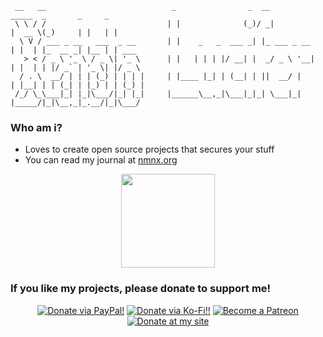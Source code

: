 ```text
 __   __                            _                _  __                _____  _       _     _
 \ \ / /                           | |              (_)/ _|              |  __ \(_)     | |   | |
  \ V / ___ _ __   ___  _ __       | |    _   _  ___ _| |_ ___ _ __      | |  | |_  __ _| |__ | | ___
   > < / _ \ '_ \ / _ \| '_ \      | |   | | | |/ __| |  _/ _ \ '__|     | |  | | |/ _` | '_ \| |/ _ \
  / . \  __/ | | | (_) | | | |     | |____ |_| | (__| | ||  __/ |        | |__| | | (_| | |_) | | (_) |
 /_/ \_\___|_| |_|\___/|_| |_|     |______\__,_|\___|_|_| \___|_|        |_____/|_|\__,_|_.__/|_|\___/

```
### Who am i?
* Loves to create open source projects that secures your stuff
* You can read my journal at [nmnx.org](https://nmnx.org)

<p align="center"><a href="#"><img src="https://github-readme-stats.vercel.app/api?username=diabloxenon&show_icons=true&count_private=true&theme=tokyonight&hide=contribs,issues" height="150"/></a>
</p>

<!--<h3>My key projects</h3>
<p align="center"><a href="#"><img src="https://github-readme-stats.vercel.app/api/pin/?username=diabloxenon&repo=opencl&theme=tokyonight" height="130"/></a>
<a href="#"><img src="https://github-readme-stats.vercel.app/api/pin/?username=diabloxenon&repo=frustool&theme=tokyonight" height="130"/></a>
<a href="#"><img src="https://github-readme-stats.vercel.app/api/pin/?username=diabloxenon&repo=swiftspam&theme=tokyonight" height="130"/></a>
</p>-->

<h3>If you like my projects, please donate to support me!</h3>
<p align="center">
<a href="https://www.paypal.me/diabloxenon"><img src="https://img.shields.io/badge/paypal-diabloxenon-00457c.svg?style=for-the-badge&logo=paypal" alt="Donate via PayPal!" /></a>
<a href="https://ko-fi.com/diabloxenon"><img src="https://img.shields.io/badge/kofi-diabloxenon-f16061.svg?style=for-the-badge&logo=ko-fi" alt="Donate via Ko-Fi!!" /></a>
<a href="https://patreon.com/nmnx"><img src="https://img.shields.io/badge/patreon-nmnx-ff3030.svg?style=for-the-badge&logo=patreon" alt="Become a Patreon"></a>  
<a href="https://nmnx.org/donate"><img src="https://img.shields.io/badge/altcoin-diabloxenon-f7931a.svg?style=for-the-badge&logo=bitcoin" alt="Donate at my site" /></a>
</p>
